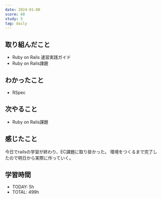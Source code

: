 ```yaml
---
date: 2024-01-08
score: 60
study: 5
tag: daily
---
```


## 取り組んだこと
- Ruby on Rails 速習実践ガイド
- Ruby on Rails課題
## わかったこと
- RSpec
## 次やること
- Ruby on Rails課題
## 感じたこと
今日でrailsの学習が終わり、EC課題に取り掛かった。
環境をつくるまで完了したので明日から実際に作っていく。
## 学習時間
- TODAY: 5h
- TOTAL: 499h